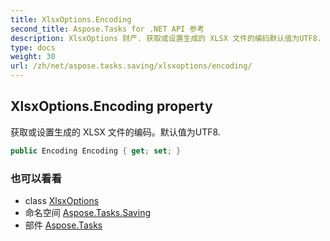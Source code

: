 ```yaml
---
title: XlsxOptions.Encoding
second_title: Aspose.Tasks for .NET API 参考
description: XlsxOptions 财产. 获取或设置生成的 XLSX 文件的编码默认值为UTF8.
type: docs
weight: 30
url: /zh/net/aspose.tasks.saving/xlsxoptions/encoding/
---
```

## XlsxOptions.Encoding property

获取或设置生成的 XLSX 文件的编码。默认值为UTF8.

```csharp
public Encoding Encoding { get; set; }
```

### 也可以看看

* class [XlsxOptions](../)
* 命名空间 [Aspose.Tasks.Saving](../../xlsxoptions/)
* 部件 [Aspose.Tasks](../../../)


